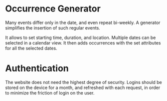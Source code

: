 # Occurrence Generator
Many events differ only in the date, and even repeat bi-weekly. A generator simplifies the insertion of such regular events.

It allows to set starting time, duration, and location. Multiple dates can be selected in a calendar view. It then adds occurrences with the set attributes for all the selected dates.

# Authentication
The website does not need the highest degree of security. Logins should be stored on the device for a month, and refreshed with each request, in order to minimize the friction of login on the user.